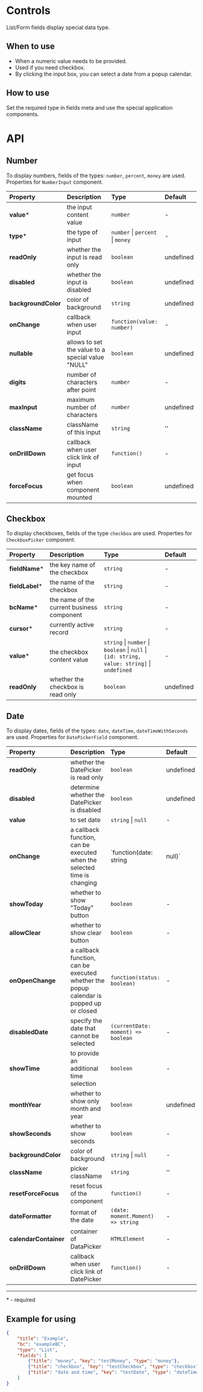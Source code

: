 # Controls

List/Form fields display special data type.



## When to use

- When a numeric value needs to be provided.
- Used if you need checkbox.
- By clicking the input box, you can select a date from a popup calendar.



## How to use

Set the required type in fields meta and use the special application components.


# API


## Number


To display numbers, fields of the types: `number`, `percent`, `money` are used.
Properties for `NumberInput` component.

| Property | Description  | Type | Default
|:---|:---|:---|:---|
| **value*** | the input content value  | `number`  | - |
| **type*** | the type of input | `number` \| `percent` \| `money`  | - |
| **readOnly** | whether the input is read only  | `boolean`  | undefined |
| **disabled** | whether the input is disabled | `boolean`  | undefined |
| **backgroundColor** | color of background  | `string`  | undefined |
| **onChange** | callback when user input | `function(value: number)`  | - |
| **nullable** | allows to set the value to a special value "NULL" | `boolean`  | undefined |
| **digits** | number of characters after point  | `number`  | - |
| **maxInput** | maximum number of characters  | `number`  | undefined |
| **className** | className of this input | `string`  | '' |
| **onDrillDown** | callback when user click link of input  | `function()`  | - |
| **forceFocus** | get focus when component mounted | `boolean`  | undefined |


## Checkbox


To display checkboxes, fields of the type `checkbox` are used.
Properties for `CheckboxPicker` component.

| Property | Description  | Type | Default
|:---|:---|:---|:---|
| **fieldName*** | the key name of the checkbox  | `string`  | - |
| **fieldLabel*** | the name of the checkbox | `string`  | - |
| **bcName*** | the name of the current business component  | `string`  | - |
| **cursor*** | currently active record | `string`  | - |
| **value*** | the checkbox content value | `string` \| `number` \| `boolean` \| `null` \| `[id: string, value: string]` \| `undefined`  | - |
| **readOnly** | whether the checkbox is read only  | `boolean`  | undefined |


## Date


To display dates, fields of the types: `date`, `dateTime`, `dateTimeWithSeconds` are used.
Properties for `DatePickerField` component.

| Property | Description  | Type | Default
|:---|:---|:---|:---|
| **readOnly** | whether the DatePicker is read only  | `boolean`  | undefined |
| **disabled** | determine whether the DatePicker is disabled | `boolean`  | undefined |
| **value** | to set date  | `string` \| `null`  | - |
| **onChange** | a callback function, can be executed when the selected time is changing | `function(date: string | null)`  | - |
| **showToday** | whether to show "Today" button  | `boolean`  | - |
| **allowClear** | whether to show clear button | `boolean`  | - |
| **onOpenChange** | a callback function, can be executed whether the popup calendar is popped up or closed | `function(status: boolean)`  | - |
| **disabledDate** | specify the date that cannot be selected | `(currentDate: moment) => boolean`  | - |
| **showTime** | to provide an additional time selection | `boolean`  | - |
| **monthYear** | whether to show only month and year | `boolean`  | undefined |
| **showSeconds** | whether to show seconds | `boolean`  | - |
| **backgroundColor** | color of background  | `string` \| `null`  | - |
| **className** | picker className | `string`  | '' |
| **resetForceFocus** | reset focus of the component | `function()`  | - |
| **dateFormatter** | format of the date | `(date: moment.Moment) => string`  | - |
| **calendarContainer** | container of DataPicker | `HTMLElement`  | - |
| **onDrillDown** | callback when user click link of DatePicker | `function()`  | - |
---

\* - required


## Example for using

```json
{   
    "title": "Example",
    "bc": "exampleBC",
    "type": "List",
    "fields": [
        {"title": "money", "key": "testMoney", "type": "money"},
        {"title": "checkbox", "key": "testCheckbox", "type": "checkbox"},
        {"title": "date and time", "key": "testDate", "type": "dateTime"}
    ]
}
```

